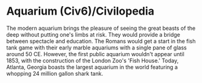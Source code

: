 # Aquarium (Civ6)/Civilopedia

The modern aquarium brings the pleasure of seeing the great beasts of the deep without putting one's limbs at risk. They would provide a bridge between spectacle and education.
The Romans would get a start in the fish tank game with their early marble aquariums with a single pane of glass around 50 CE. However, the first public aquarium wouldn't appear until 1853, with the construction of the London Zoo's 'Fish House.'
Today, Atlanta, Georgia boasts the largest aquarium in the world featuring a whopping 24 million gallon shark tank.